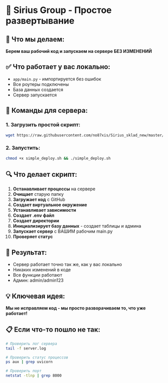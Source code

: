 # 🚀 Sirius Group - Простое развертывание

## 🎯 Что мы делаем:
**Берем ваш рабочий код и запускаем на сервере БЕЗ ИЗМЕНЕНИЙ**

## ✅ Что работает у вас локально:
- `app/main.py` - импортируется без ошибок
- Все роутеры подключены
- База данных создается
- Сервер запускается

## 🚀 Команды для сервера:

### 1. Загрузить простой скрипт:
```bash
wget https://raw.githubusercontent.com/no87xis/Sirius_sklad_new/master/simple_deploy.sh
```

### 2. Запустить:
```bash
chmod +x simple_deploy.sh && ./simple_deploy.sh
```

## 🔍 Что делает скрипт:

1. **Останавливает процессы** на сервере
2. **Очищает** старую папку
3. **Загружает код** с GitHub
4. **Создает виртуальное окружение**
5. **Устанавливает зависимости**
6. **Создает .env файл**
7. **Создает директории**
8. **Инициализирует базу данных** - создает таблицы и админа
9. **Запускает сервер** с ВАШИМ рабочим main.py
10. **Проверяет статус**

## 🎯 Результат:
- Сервер работает точно так же, как у вас локально
- Никаких изменений в коде
- Все функции работают
- Админ: admin/admin123

## 💡 Ключевая идея:
**Мы не исправляем код - мы просто разворачиваем то, что уже работает!**

## 📋 Если что-то пошло не так:
```bash
# Проверить лог сервера
tail -f server.log

# Проверить статус процессов
ps aux | grep uvicorn

# Проверить порт
netstat -tlnp | grep 8000
```
